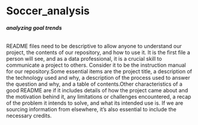 # Soccer_analysis
###### **analyzing goal trends**
README files need to be descriptive to allow anyone to understand our project, the contents of our repository, and how to use it. It is the first file a person will see, and as a data professional, it is a crucial skill to communicate a project to others. Consider it to be the instruction manual for our repository.Some essential items are the project title, a description of the technology used and why, a description of the process used to answer the question and why, and a table of contents.Other characteristics of a good README are if it includes details of how the project came about and the motivation behind it, any limitations or challenges encountered, a recap of the problem it intends to solve, and what its intended use is. If we are sourcing information from elsewhere, it’s also essential to include the necessary credits.
